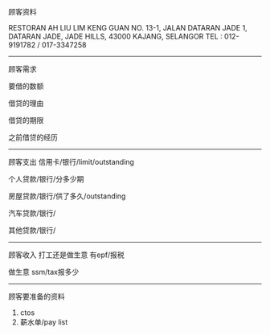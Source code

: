 顾客资料

RESTORAN AH LIU LIM KENG GUAN NO. 13-1, JALAN DATARAN JADE 1, DATARAN JADE, JADE HILLS, 43000 KAJANG, SELANGOR TEL : 012-9191782 / 017-3347258

-----------------
顾客需求


要借的数额

借贷的理由

借贷的期限

之前借贷的经历


--------------
顾客支出
信用卡/银行/limit/outstanding


个人贷款/银行/分多少期

房屋贷款/银行/供了多久/outstanding

汽车贷款/银行/


其他贷款/银行/

-----------
顾客收入
打工还是做生意
有epf/报税

做生意 ssm/tax报多少

-------
顾客要准备的资料
1. ctos
2. 薪水单/pay list




